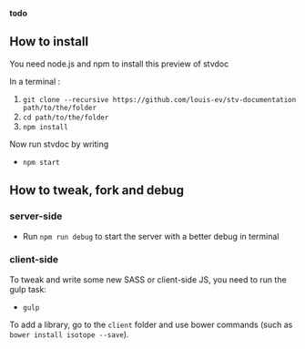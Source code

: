 **todo**

## How to install

You need node.js and npm to install this preview of stvdoc

In a terminal : 

1. `git clone --recursive https://github.com/louis-ev/stv-documentation path/to/the/folder`
2. `cd path/to/the/folder`
3. `npm install`

Now run stvdoc by writing

* `npm start`

## How to tweak, fork and debug

### server-side

* Run `npm run debug` to start the server with a better debug in terminal

### client-side

To tweak and write some new SASS or client-side JS, you need to run the gulp task:

* `gulp`

To add a library, go to the `client` folder and use bower commands (such as `bower install isotope --save`).
